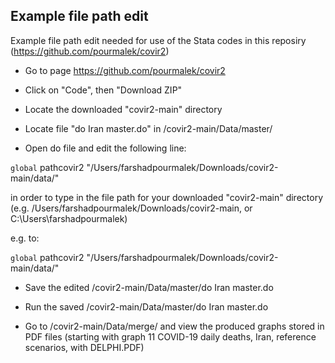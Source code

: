 ## Example file path edit


Example file path edit needed for use of the Stata codes in this reposiry (https://github.com/pourmalek/covir2)

- Go to page https://github.com/pourmalek/covir2

- Click on "Code", then "Download ZIP"

- Locate the downloaded "covir2-main" directory

- Locate file "do Iran master.do" in /covir2-main/Data/master/

- Open do file and edit the following line:

`global` pathcovir2 "/Users/farshadpourmalek/Downloads/covir2-main/data/"

in order to type in the file path for your downloaded "covir2-main" directory (e.g. /Users/farshadpourmalek/Downloads/covir2-main, or C:\Users\farshadpourmalek\)

e.g. to:

`global` pathcovir2 "/Users/farshadpourmalek/Downloads/covir2-main/data/"

- Save the edited /covir2-main/Data/master/do Iran master.do

- Run the saved /covir2-main/Data/master/do Iran master.do

- Go to /covir2-main/Data/merge/ and view the produced graphs stored in PDF files (starting with graph 11 COVID-19 daily deaths, Iran, reference scenarios, with DELPHI.PDF)
